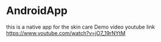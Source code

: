 # AndroidApp
this is a native app for the skin care 
Demo video youtube link 
https://www.youtube.com/watch?v=jO7_19rNYtM
